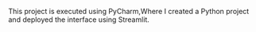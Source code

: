 This project is executed using PyCharm,Where I created a Python project and deployed the interface using Streamlit.
